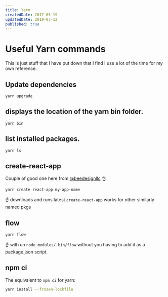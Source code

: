 ```yaml
---
title: Yarn
createdDate: 2017-05-19
updatedDate: 2019-03-12
published: true
---
```


# Useful Yarn commands

This is just stuff that I have put down that I find I use a lot of the
time for my own reference.

## Update dependencies

```
yarn upgrade
```

## displays the location of the yarn bin folder.

```
yarn bin
```

## list installed packages.

```
yarn ls
```

## create-react-app

Couple of good one here from
[@beedesignllc](https://twitter.com/beedesignllc) 👌

```sh
yarn create react-app my-app-name
```

☝️ downloads and runs latest `create-react-app` works for other
similarly named pkgs

## flow

```sh
yarn flow
```

☝️ will run `node_modules/.bin/flow` without you having to add it as a
package.json script.

## npm ci

The equivalent to `npm ci` for yarn:

```sh
yarn install --frozen-lockfile
```
